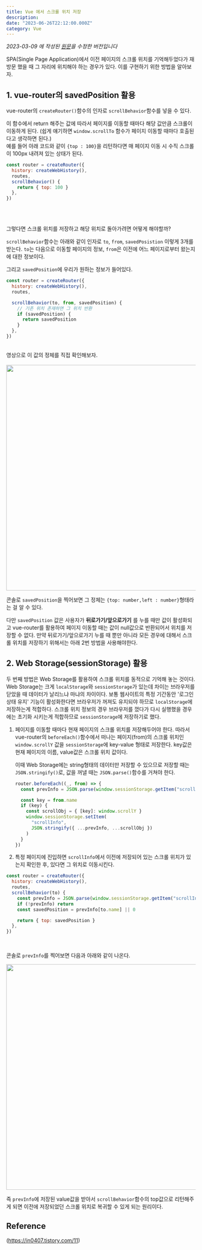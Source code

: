 ```yaml
---
title: Vue 에서 스크롤 위치 저장
description:
date: "2023-06-26T22:12:00.000Z"
category: Vue
---
```


_2023-03-09 에 작성된 [원문](https://ps-hjhj97.tistory.com/220)을 수정한 버전입니다_

SPA(Single Page Application)에서 이전 페이지의 스크롤 위치를 기억해두었다가 재방문 했을 때 그 자리에 위치해야 하는 경우가 있다. 이를 구현하기 위한 방법을 알아보자.

## 1. vue-router의 savedPosition 활용

vue-router의 `createRouter()`함수의 인자로 `scrollBehavior`함수를 넣을 수 있다.

이 함수에서 return 해주는 값에 따라서 페이지를 이동할 때마다 해당 값만큼 스크롤이 이동하게 된다. (쉽게 얘기하면 `window.scrollTo` 함수가 페이지 이동할 때마다 호출된다고 생각하면 된다.)  
예를 들어 아래 코드와 같이 `{top : 100}`을 리턴하다면 매 페이지 이동 시 수직 스크롤이 100px 내려져 있는 상태가 된다.

```javascript
const router = createRouter({
  history: createWebHistory(),
  routes,
  scrollBehavior() {
    return { top: 100 }
  },
})
```

<br />
<br />

그렇다면 스크롤 위치를 저장하고 해당 위치로 돌아가려면 어떻게 해야할까?

`scrollBehavior`함수는 아래와 같이 인자로 `to`, `from`, `savedPosistion` 이렇게 3개를 받는다. `to`는 다음으로 이동할 페이지의 정보, `from`은 이전에 어느 페이지로부터 왔는지에 대한 정보이다.

그리고 `savedPosition`에 우리가 원하는 정보가 들어있다.

```javascript
const router = createRouter({
  history: createWebHistory(),
  routes,

  scrollBehavior(to, from, savedPosition) {
    // 기존 위치 존재하면 그 위치 반환
    if (savedPosition) {
      return savedPosition
    }
  },
})
```

<br />
영상으로 이 값의 정체를 직접 확인해보자.
<br />
<br />

<div align='center'>
<img src="https://res.cloudinary.com/dxnnrbhbk/image/upload/v1737988215/blog/assets/save-scroll-2_sgqote.gif" height="600" />
</div>

콘솔로 `savedPosition`을 찍어보면 그 정체는 `{top: number,left : number}`형태라는 걸 알 수 있다.

다만 `savedPosition` 값은 사용자가 **뒤로가기/앞으로가기** 를 누를 때만 값이 활성화되고 vue-router를 활용하여 페이지 이동할 때는 값이 null값으로 반환되어서 위치를 저장할 수 없다. 만약 뒤로가기/앞으로가기 누를 때 뿐만 아니라 모든 경우에 대해서 스크롤 위치를 저장하기 위해서는 아래 2번 방법을 사용해야한다.

## 2. Web Storage(sessionStorage) 활용

두 번째 방법은 Web Storage를 활용하여 스크롤 위치를 동적으로 기억해 놓는 것이다. Web Storage는 크게 `localStorage`와 `sessionStorage`가 있는데 차이는 브라우저를 닫았을 때 데이터가 날리느냐 마냐의 차이이다. 보통 웹사이트의 특정 기간동안 '로그인상태 유지' 기능이 활성화한다면 브라우저가 꺼져도 유지되야 하므로 `localStorage`에 저장하는게 적합하다. 스크롤 위치 정보의 경우 브라우저를 껐다가 다시 실행했을 경우에는 초기화 시키는게 적합하므로 `sessionStorage`에 저장하기로 했다.

1. 페이지를 이동할 때마다 현재 페이지의 스크롤 위치를 저장해두어야 한다.
   따라서 vue-router의 `beforeEach()`함수에서 떠나는 페이지(from)의 스크롤 위치인 `window.scrollY` 값을 `sessionStorage`에 key-value 형태로 저장한다. key값은 현재 페이지의 이름, value값은 스크롤 위치 값이다.

   이때 Web Storage에는 string형태의 데이터만 저장할 수 있으므로 저장할 때는 `JSON.stringify()`로, 값을 꺼낼 때는 `JSON.parse()`함수를 거쳐야 한다.

   ```javascript
   router.beforeEach((_, from) => {
     const prevInfo = JSON.parse(window.sessionStorage.getItem("scrollInfo"))

     const key = from.name
     if (key) {
       const scrollObj = { [key]: window.scrollY }
       window.sessionStorage.setItem(
         "scrollInfo",
         JSON.stringify({ ...prevInfo, ...scrollObj })
       )
     }
   })
   ```

2. 특정 페이지에 진입하면 `scrollInfo`에서 이전에 저장되어 있는 스크롤 위치가 있는지 확인한 후, 있다면 그 위치로 이동시킨다.

```javascript
const router = createRouter({
  history: createWebHistory(),
  routes,
  scrollBehavior(to) {
    const prevInfo = JSON.parse(window.sessionStorage.getItem("scrollInfo"))
    if (!prevInfo) return
    const savedPosition = prevInfo[to.name] || 0

    return { top: savedPosition }
  },
})
```

<br />

콘솔로 `prevInfo`를 찍어보면 다음과 아래와 같이 나온다.

<div align='center'>
<img src="https://res.cloudinary.com/dxnnrbhbk/image/upload/v1737988215/blog/assets/save-scroll-1_ucdmmx.gif" height="600" />
</div>

즉 `prevInfo`에 저장된 value값을 받아서 `scrollBehavior`함수의 top값으로 리턴해주게 되면 이전에 저장되었던 스크롤 위치로 복귀할 수 있게 되는 원리이다.

## Reference

(https://in0407.tistory.com/11)
